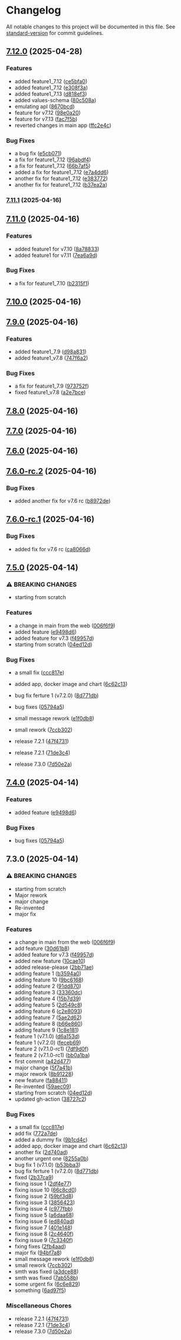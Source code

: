 # Changelog

All notable changes to this project will be documented in this file. See [standard-version](https://github.com/conventional-changelog/standard-version) for commit guidelines.

## [7.12.0](https://github.com/Ani1357/releases-test/compare/v7.11.1...v7.12.0) (2025-04-28)


### Features

* added feature1_7.12 ([ce5bfa0](https://github.com/Ani1357/releases-test/commit/ce5bfa03d9a6d9379845d997a8aa829caf0e76ab))
* added feature1_7.12 ([e308f3a](https://github.com/Ani1357/releases-test/commit/e308f3a3de217f698955106f9d61f94301fb054c))
* added feature1_7.13 ([d818ef3](https://github.com/Ani1357/releases-test/commit/d818ef3588f08a206a8e1c2fcffb6bbb0cdbe103))
* added values-schema ([80c508a](https://github.com/Ani1357/releases-test/commit/80c508aaa1e69a642846e55af4fbf9079570e500))
* emulating apl ([8670bcd](https://github.com/Ani1357/releases-test/commit/8670bcda51cf532fd1f33477b19066c10c1c14c1))
* feature for v7.12 ([98e0a20](https://github.com/Ani1357/releases-test/commit/98e0a206c8478324d93969417c9cdb55a6d687bd))
* feature for v7.13 ([fac7f5b](https://github.com/Ani1357/releases-test/commit/fac7f5bdf389334d515f4387684b077ee87ad665))
* reverted changes in main app ([ffc2e4c](https://github.com/Ani1357/releases-test/commit/ffc2e4c8aacf232dcf9b128ecedb507aa3847c7f))


### Bug Fixes

* a bug fix ([e5cb071](https://github.com/Ani1357/releases-test/commit/e5cb071d311ee1a3379789f5d5d7940f1415941e))
* a fix for feature1_7.12 ([96abdf4](https://github.com/Ani1357/releases-test/commit/96abdf4e4dc24f3cabe231a6cad43bf43520a870))
* a fix for feature1_7.12 ([66b7af5](https://github.com/Ani1357/releases-test/commit/66b7af5625e44320770898016bde37c41b38569e))
* added a fix for feature1_7.12 ([e7a4dd6](https://github.com/Ani1357/releases-test/commit/e7a4dd6906d6ad61c8e62f1b4ded90f1d12ee434))
* another fix for feature1_7.12 ([e383772](https://github.com/Ani1357/releases-test/commit/e38377205c22666fb180576551208e07fa00bca6))
* another fix for feature1_7.12 ([b37ea2a](https://github.com/Ani1357/releases-test/commit/b37ea2a97f36032b2de348b2c33badbb66bc1458))

### [7.11.1](https://github.com/Ani1357/releases-test/compare/v7.11.0...v7.11.1) (2025-04-16)

## [7.11.0](https://github.com/Ani1357/releases-test/compare/v7.9.0...v7.11.0) (2025-04-16)


### Features

* added feature1 for v7.10 ([8a78833](https://github.com/Ani1357/releases-test/commit/8a788336fe141247ff610879371f0f34901e4cf1))
* added feature1 for v7.11 ([7ea6a9d](https://github.com/Ani1357/releases-test/commit/7ea6a9df2a4eafe53507ec746518f73ef0a8a4b4))


### Bug Fixes

* a fix for feature1_7.10 ([b2315f1](https://github.com/Ani1357/releases-test/commit/b2315f15ecff6f8790b5d4aabc646a292dd687be))

## [7.10.0](https://github.com/Ani1357/releases-test/compare/v7.10.0-rc.1...v7.10.0) (2025-04-16)

## [7.9.0](https://github.com/Ani1357/releases-test/compare/v7.7.0...v7.9.0) (2025-04-16)


### Features

* added feature1_7.9 ([d98a831](https://github.com/Ani1357/releases-test/commit/d98a8315a0d512a2fd2861a943607b0eca8010bb))
* added feature1_v7.8 ([747f6a2](https://github.com/Ani1357/releases-test/commit/747f6a207b80d3977776b07f13bd0ed91a60a186))


### Bug Fixes

* a fix for feature1_7.9 ([973752f](https://github.com/Ani1357/releases-test/commit/973752fbf4a79ef7da38b681dcc5eaa195da76e5))
* fixed feature1_v7.8 ([a2e7bce](https://github.com/Ani1357/releases-test/commit/a2e7bcea380a8c4d2cc62e2e03f26d3874fae0b4))

## [7.8.0](https://github.com/Ani1357/releases-test/compare/v7.8.0-rc.2...v7.8.0) (2025-04-16)

## [7.7.0](https://github.com/Ani1357/releases-test/compare/v7.7.0-rc.3...v7.7.0) (2025-04-16)

## [7.6.0](https://github.com/Ani1357/releases-test/compare/v7.6.0-rc.2...v7.6.0) (2025-04-16)

## [7.6.0-rc.2](https://github.com/Ani1357/releases-test/compare/v7.6.0-rc.1...v7.6.0-rc.2) (2025-04-16)


### Bug Fixes

* added another fix for v7.6 rc ([b8972de](https://github.com/Ani1357/releases-test/commit/b8972de9f4a7d8774a960f4ccc691d8bea9cbc35))

## [7.6.0-rc.1](https://github.com/Ani1357/releases-test/compare/v7.6.0-rc.0...v7.6.0-rc.1) (2025-04-16)


### Bug Fixes

* added fix for v7.6 rc ([ca8066d](https://github.com/Ani1357/releases-test/commit/ca8066d588354ff17622912cae8cb3fd1bca80e3))

## [7.5.0](https://github.com/Ani1357/releases-test/compare/v7.2.0-rc.1...v7.5.0) (2025-04-14)


### ⚠ BREAKING CHANGES

* starting from scratch

### Features

* a change in main from the web ([006f6f9](https://github.com/Ani1357/releases-test/commit/006f6f95174eed8209e51597c73e29a88ea7220e))
* added feature ([e9498d6](https://github.com/Ani1357/releases-test/commit/e9498d695dd094c244383ca24db2340e1ae09432))
* added feature for v7.3 ([f49957d](https://github.com/Ani1357/releases-test/commit/f49957db41cddb9b5710f62fbae54ab07a59d856))
* starting from scratch ([04ed12d](https://github.com/Ani1357/releases-test/commit/04ed12d3bebc987e4b6178a2fdfd5e066be3667f))


### Bug Fixes

* a small fix ([ccc817e](https://github.com/Ani1357/releases-test/commit/ccc817e0ce8e05ffab5af6ea7fa2a3742244de6f))
* added app, docker image and chart ([6c62c13](https://github.com/Ani1357/releases-test/commit/6c62c13176c4ae04cb3fbc9e24f53aa7879657c7))
* bug fix ferture 1 (v7.2.0) ([8d771db](https://github.com/Ani1357/releases-test/commit/8d771db81f99050232ba8f0a9f35be574a402dc3))
* bug fixes ([05794a5](https://github.com/Ani1357/releases-test/commit/05794a51dd73170dbb35c73b952c24c65bf0a993))
* small message rework ([e1f0db8](https://github.com/Ani1357/releases-test/commit/e1f0db8cb13a0de7cc1f3f851b571b31fddf6756))
* small rework ([7ccb302](https://github.com/Ani1357/releases-test/commit/7ccb30208dda92644b21069326db912719120f3c))


* release 7.2.1 ([47f4731](https://github.com/Ani1357/releases-test/commit/47f4731e7df1f8f4f61267318be46e7fbf9555fb))
* release 7.2.1 ([71de3c4](https://github.com/Ani1357/releases-test/commit/71de3c402b115140bd2221f8678b3c0d2cf1e658))
* release 7.3.0 ([7d50e2a](https://github.com/Ani1357/releases-test/commit/7d50e2a829773ec808b5546998022c08b83fbe61))

## [7.4.0](https://github.com/Ani1357/releases-test/compare/releases-test-v7.3.0...releases-test-v7.4.0) (2025-04-14)


### Features

* added feature ([e9498d6](https://github.com/Ani1357/releases-test/commit/e9498d695dd094c244383ca24db2340e1ae09432))


### Bug Fixes

* bug fixes ([05794a5](https://github.com/Ani1357/releases-test/commit/05794a51dd73170dbb35c73b952c24c65bf0a993))

## 7.3.0 (2025-04-14)


### ⚠ BREAKING CHANGES

* starting from scratch
* Major rework
* major change
* Re-invented
* major fix

### Features

* a change in main from the web ([006f6f9](https://github.com/Ani1357/releases-test/commit/006f6f95174eed8209e51597c73e29a88ea7220e))
* add feature ([30d61b8](https://github.com/Ani1357/releases-test/commit/30d61b86f873f04d92bebd5baabb375ff589520f))
* added feature for v7.3 ([f49957d](https://github.com/Ani1357/releases-test/commit/f49957db41cddb9b5710f62fbae54ab07a59d856))
* added new feature ([10cae10](https://github.com/Ani1357/releases-test/commit/10cae10400af25aa0043c8b0411c5f968acd425f))
* added release-please ([2bb71ae](https://github.com/Ani1357/releases-test/commit/2bb71aeaf8575c8869cd59658321830caf00c8aa))
* adding feature  1 ([b3594a0](https://github.com/Ani1357/releases-test/commit/b3594a01a922e6c59a96eed3fe3eff92e048956b))
* adding feature  10 ([9bc6168](https://github.com/Ani1357/releases-test/commit/9bc616862cf1473965271855ca75ea2d09522c15))
* adding feature  2 ([91dd870](https://github.com/Ani1357/releases-test/commit/91dd870d710b9c942d5cbb7f00113d515891249f))
* adding feature  3 ([33360dc](https://github.com/Ani1357/releases-test/commit/33360dc5de54097c1e3cadb8480aa589dd360cf7))
* adding feature  4 ([15b7d39](https://github.com/Ani1357/releases-test/commit/15b7d3965d963c39ecba5181f3001a2e94c48b38))
* adding feature  5 ([2d549c8](https://github.com/Ani1357/releases-test/commit/2d549c8ca9de44348340a526afe56ffb4def577d))
* adding feature  6 ([c2e8093](https://github.com/Ani1357/releases-test/commit/c2e8093ea65b4bbec9e83fb406fd2d0cf05fdb25))
* adding feature  7 ([5ae2d62](https://github.com/Ani1357/releases-test/commit/5ae2d629ea54357d82cad6f9e0755ba7bba2589b))
* adding feature  8 ([b66e860](https://github.com/Ani1357/releases-test/commit/b66e8602c392f44e4acf16c5368a1ce29ea2387e))
* adding feature  9 ([1c8e181](https://github.com/Ani1357/releases-test/commit/1c8e181f9e7f2ae442d0e0d5a0e1f61ae02925f7))
* feature 1 (v7.1.0) ([d6a153d](https://github.com/Ani1357/releases-test/commit/d6a153d9676bec460e54a2614421a1ed37816692))
* feature 1 (v7.2.0) ([feceb69](https://github.com/Ani1357/releases-test/commit/feceb69747c34f253465ce94c73e6658a157f43e))
* feature 2 (v7.1.0-rc1) ([7df9d0f](https://github.com/Ani1357/releases-test/commit/7df9d0f390964fd5fcb44964eb3759b68fe918ba))
* feature 2 (v7.1.0-rc1) ([bb0a1ba](https://github.com/Ani1357/releases-test/commit/bb0a1bacd67706cf6feefbac4943237ccd834e64))
* first commit ([a42d477](https://github.com/Ani1357/releases-test/commit/a42d477989d2d3b05be173361e7b47324b2dc42b))
* major change ([5f7a41b](https://github.com/Ani1357/releases-test/commit/5f7a41be52c1cf206b4b55faef88fda31360541d))
* major rework ([8b91228](https://github.com/Ani1357/releases-test/commit/8b9122864f1aa011a2bd36ee7029215741064a25))
* new feature ([fa88411](https://github.com/Ani1357/releases-test/commit/fa884116c15b34dbc34edd5e2258d2fa3c0d13a3))
* Re-invented ([59aec09](https://github.com/Ani1357/releases-test/commit/59aec09df4df15dc4a1c66b397719620055e91c0))
* starting from scratch ([04ed12d](https://github.com/Ani1357/releases-test/commit/04ed12d3bebc987e4b6178a2fdfd5e066be3667f))
* updated gh-action ([38727c2](https://github.com/Ani1357/releases-test/commit/38727c20b3f431ad12f71e3157cd358ca641b215))


### Bug Fixes

* a small fix ([ccc817e](https://github.com/Ani1357/releases-test/commit/ccc817e0ce8e05ffab5af6ea7fa2a3742244de6f))
* add fix ([772a7de](https://github.com/Ani1357/releases-test/commit/772a7ded4b39ed4112d8440a56ca8439fc6e3d23))
* added a dummy fix ([9b1cd4c](https://github.com/Ani1357/releases-test/commit/9b1cd4c28ad32313dba6e75829dd015bdd59b93d))
* added app, docker image and chart ([6c62c13](https://github.com/Ani1357/releases-test/commit/6c62c13176c4ae04cb3fbc9e24f53aa7879657c7))
* another fix ([2d740ad](https://github.com/Ani1357/releases-test/commit/2d740adb092cd08b07373f4e5e3dd0d15b2b4699))
* another urgent one ([8255a0b](https://github.com/Ani1357/releases-test/commit/8255a0bc51e02a7f7076494eb2979474a1c9a255))
* bug fix 1 (v7.1.0) ([b53bba3](https://github.com/Ani1357/releases-test/commit/b53bba31827c8533ceffde0ddffce463fa35ad0a))
* bug fix ferture 1 (v7.2.0) ([8d771db](https://github.com/Ani1357/releases-test/commit/8d771db81f99050232ba8f0a9f35be574a402dc3))
* fixed ([2b37ca9](https://github.com/Ani1357/releases-test/commit/2b37ca9b2525228f36601da1eab8a0081426777e))
* fixing issue 1 ([2df4e77](https://github.com/Ani1357/releases-test/commit/2df4e7719c28ca7c0dbb42c3afeb7cea9efb0ca8))
* fixing issue 10 ([66c8cd0](https://github.com/Ani1357/releases-test/commit/66c8cd0153fc0daec67bae924f2b1a00e3a99955))
* fixing issue 2 ([59bf3d8](https://github.com/Ani1357/releases-test/commit/59bf3d80a009c6fc63cef565a2804e8e23d57a21))
* fixing issue 3 ([3856423](https://github.com/Ani1357/releases-test/commit/38564230ac41a893c8dc44aa5aae61c22da00db6))
* fixing issue 4 ([c977fbb](https://github.com/Ani1357/releases-test/commit/c977fbbfb1300b0a2d71eba741499fffbd1f7951))
* fixing issue 5 ([a6daa68](https://github.com/Ani1357/releases-test/commit/a6daa689c5e87daf8875322485215f63fae09c03))
* fixing issue 6 ([ed840ad](https://github.com/Ani1357/releases-test/commit/ed840ad70ff928b09f891c87028efb1f89b90969))
* fixing issue 7 ([401e148](https://github.com/Ani1357/releases-test/commit/401e1482fdf5adf39079e2df5fca26750752edb6))
* fixing issue 8 ([2c4640f](https://github.com/Ani1357/releases-test/commit/2c4640fff57644e92eefe27f3711f60daa331f8d))
* fixing issue 9 ([7c3340f](https://github.com/Ani1357/releases-test/commit/7c3340f0b7741932154cdad03b5147f72ff58745))
* fxing fixes ([2fb4aad](https://github.com/Ani1357/releases-test/commit/2fb4aad5a51549cdd82371da451b4719b1fc536b))
* major fix ([94bf7a8](https://github.com/Ani1357/releases-test/commit/94bf7a8922c5a9bb4f562f35acd376028ab06de0))
* small message rework ([e1f0db8](https://github.com/Ani1357/releases-test/commit/e1f0db8cb13a0de7cc1f3f851b571b31fddf6756))
* small rework ([7ccb302](https://github.com/Ani1357/releases-test/commit/7ccb30208dda92644b21069326db912719120f3c))
* smth was fixed ([a3dce88](https://github.com/Ani1357/releases-test/commit/a3dce886aa6a16afa201f8489525656693cef91a))
* smth was fixed ([7ab558b](https://github.com/Ani1357/releases-test/commit/7ab558b1aaa28130f47a93074740f56f50d2eb35))
* some urgent fix ([6c6e829](https://github.com/Ani1357/releases-test/commit/6c6e829e51eed42d1f4459435b7f56203690ea0e))
* something ([6ad97f5](https://github.com/Ani1357/releases-test/commit/6ad97f5cbca8268815d5e8abce1d9811af1f0fbc))


### Miscellaneous Chores

* release 7.2.1 ([47f4731](https://github.com/Ani1357/releases-test/commit/47f4731e7df1f8f4f61267318be46e7fbf9555fb))
* release 7.2.1 ([71de3c4](https://github.com/Ani1357/releases-test/commit/71de3c402b115140bd2221f8678b3c0d2cf1e658))
* release 7.3.0 ([7d50e2a](https://github.com/Ani1357/releases-test/commit/7d50e2a829773ec808b5546998022c08b83fbe61))
